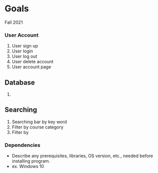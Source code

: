 # Goals

Fall 2021 

### User Account
1. User sign up 
1. User login 
1. User log out
1. User delete account
1. User account page

## Database
1. 

## Searching
1. Searching bar by key word
1. Filter by course category
1. Filter by 

### Dependencies

* Describe any prerequisites, libraries, OS version, etc., needed before installing program.
* ex. Windows 10

